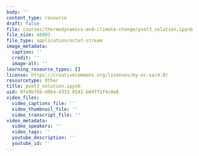 ```yaml
---
body: ''
content_type: resource
draft: false
file: courses/thermodynamics-and-climate-change/pset3_solution.ipynb
file_size: 46993
file_type: application/octet-stream
image_metadata:
  caption: ''
  credit: ''
  image-alt: ''
learning_resource_types: []
license: https://creativecommons.org/licenses/by-nc-sa/4.0/
resourcetype: Other
title: pset3_solution.ipynb
uid: 9fe9bf6b-d0b4-4333-8541-b04ff1f4c8e8
video_files:
  video_captions_file: ''
  video_thumbnail_file: ''
  video_transcript_file: ''
video_metadata:
  video_speakers: ''
  video_tags: ''
  youtube_description: ''
  youtube_id: ''
---
```

